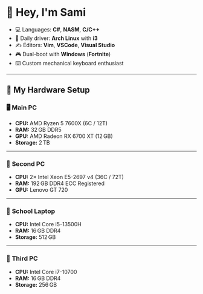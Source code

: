 # 👋 Hey, I'm Sami

* 💻 Languages: **C#**, **NASM**, **C/C++**
* 🐧 Daily driver: **Arch Linux** with **i3**
* ✍️ Editors: **Vim**, **VSCode**, **Visual Studio**
* 🎮 Dual-boot with **Windows** (**Fortnite**)
* ⌨️ Custom mechanical keyboard enthusiast

---

## 💾 My Hardware Setup

### 🖥️ **Main PC**

* **CPU:** AMD Ryzen 5 7600X (6C / 12T)
* **RAM:** 32 GB DDR5
* **GPU:** AMD Radeon RX 6700 XT (12 GB)
* **Storage:** 2 TB

---

### 🧊 **Second PC**

* **CPU:** 2× Intel Xeon E5-2697 v4 (36C / 72T)
* **RAM:** 192 GB DDR4 ECC Registered
* **GPU:** Lenovo GT 720

---

### 💼 **School Laptop**

* **CPU:** Intel Core i5-13500H
* **RAM:** 16 GB DDR4
* **Storage:** 512 GB

---

### 🧰 **Third PC**

* **CPU:** Intel Core i7-10700
* **RAM:** 16 GB DDR4
* **Storage:** 256 GB
